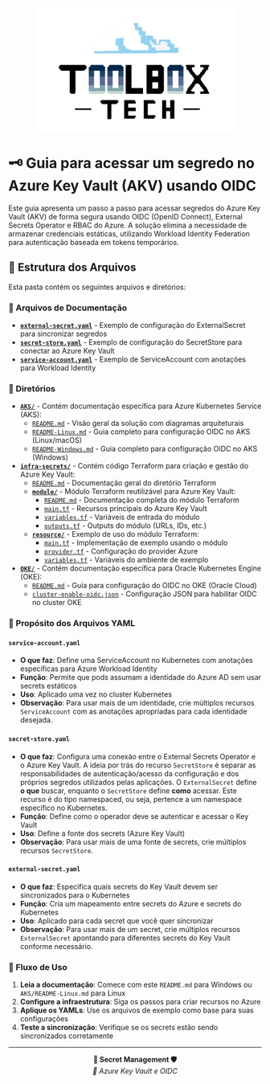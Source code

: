 <p align="center">
  <img src="../img/tbx.png" alt="Logo Toolbox" width="400"/>
</p>

# 🗝️ Guia para acessar um segredo no Azure Key Vault (AKV) usando OIDC

Este guia apresenta um passo a passo para acessar segredos do Azure Key Vault (AKV) de forma segura usando OIDC (OpenID Connect), External Secrets Operator e RBAC do Azure. A solução elimina a necessidade de armazenar credenciais estáticas, utilizando Workload Identity Federation para autenticação baseada em tokens temporários.

## 📁 Estrutura dos Arquivos

Esta pasta contém os seguintes arquivos e diretórios:

### 📄 Arquivos de Documentação
- **[`external-secret.yaml`](external-secret.yaml)** - Exemplo de configuração do ExternalSecret para sincronizar segredos
- **[`secret-store.yaml`](secret-store.yaml)** - Exemplo de configuração do SecretStore para conectar ao Azure Key Vault
- **[`service-account.yaml`](service-account.yaml)** - Exemplo de ServiceAccount com anotações para Workload Identity

### 📂 Diretórios
- **[`AKS/`](AKS/)** - Contém documentação específica para Azure Kubernetes Service (AKS):
  - [`README.md`](AKS/README.md) - Visão geral da solução com diagramas arquiteturais
  - [`README-Linux.md`](AKS/README-Linux.md) - Guia completo para configuração OIDC no AKS (Linux/macOS)
  - [`README-Windows.md`](AKS/README-Windows.md) - Guia completo para configuração OIDC no AKS (Windows)
- **[`infra-secrets/`](infra-secrets/)** - Contém código Terraform para criação e gestão do Azure Key Vault:
  - [`README.md`](infra-secrets/README.md) - Documentação geral do diretório Terraform
  - **[`module/`](infra-secrets/module/)** - Módulo Terraform reutilizável para Azure Key Vault:
    - [`README.md`](infra-secrets/module/README.md) - Documentação completa do módulo Terraform
    - [`main.tf`](infra-secrets/module/main.tf) - Recursos principais do Azure Key Vault
    - [`variables.tf`](infra-secrets/module/variables.tf) - Variáveis de entrada do módulo
    - [`outputs.tf`](infra-secrets/module/outputs.tf) - Outputs do módulo (URLs, IDs, etc.)
  - **[`resource/`](infra-secrets/resource/)** - Exemplo de uso do módulo Terraform:
    - [`main.tf`](infra-secrets/resource/main.tf) - Implementação de exemplo usando o módulo
    - [`provider.tf`](infra-secrets/resource/provider.tf) - Configuração do provider Azure
    - [`variables.tf`](infra-secrets/resource/variables.tf) - Variáveis do ambiente de exemplo
- **[`OKE/`](OKE/)** - Contém documentação específica para Oracle Kubernetes Engine (OKE):
  - [`README.md`](OKE/README.md) - Guia para configuração do OIDC no OKE (Oracle Cloud)
  - [`cluster-enable-oidc.json`](OKE/cluster-enable-oidc.json) - Configuração JSON para habilitar OIDC no cluster OKE

### 🎯 Propósito dos Arquivos YAML

#### `service-account.yaml`
- **O que faz**: Define uma ServiceAccount no Kubernetes com anotações específicas para Azure Workload Identity
- **Função**: Permite que pods assumam a identidade do Azure AD sem usar secrets estáticos
- **Uso**: Aplicado uma vez no cluster Kubernetes
- **Observação**: Para usar mais de um identidade, crie múltiplos recursos `ServiceAccount` com as anotações apropriadas para cada identidade desejada.

#### `secret-store.yaml`
- **O que faz**: Configura uma conexão entre o External Secrets Operator e o Azure Key Vault. A ideia por trás do recurso `SecretStore` é separar as responsabilidades de autenticação/acesso da configuração e dos próprios segredos utilizados pelas aplicações. O `ExternalSecret` define **o que** buscar, enquanto o `SecretStore` define **como** acessar. Este recurso é do tipo namespaced, ou seja, pertence a um namespace específico no Kubernetes.
- **Função**: Define como o operador deve se autenticar e acessar o Key Vault
- **Uso**: Define a fonte dos secrets (Azure Key Vault)
- **Observação**: Para usar mais de uma fonte de secrets, crie múltiplos recursos `SecretStore`.

#### `external-secret.yaml`
- **O que faz**: Especifica quais secrets do Key Vault devem ser sincronizados para o Kubernetes
- **Função**: Cria um mapeamento entre secrets do Azure e secrets do Kubernetes
- **Uso**: Aplicado para cada secret que você quer sincronizar
- **Observação**: Para usar mais de um secret, crie múltiplos recursos `ExternalSecret` apontando para diferentes secrets do Key Vault conforme necessário.

### 🚀 Fluxo de Uso

1. **Leia a documentação**: Comece com este `README.md` para Windows ou `AKS/README-Linux.md` para Linux
2. **Configure a infraestrutura**: Siga os passos para criar recursos no Azure
3. **Aplique os YAMLs**: Use os arquivos de exemplo como base para suas configurações
4. **Teste a sincronização**: Verifique se os secrets estão sendo sincronizados corretamente

---

<p align="center">
  <strong>🚀 Secret Management 🛡️</strong><br>
    <em>🔐 Azure Key Vault e OIDC</em>
</p>